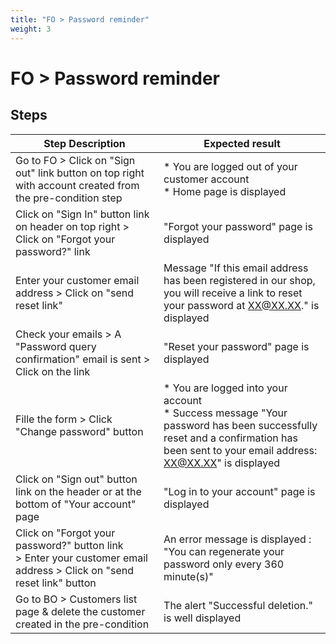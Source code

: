 ```yaml
---
title: "FO > Password reminder"
weight: 3
---
```


# FO > Password reminder
## Steps
| Step Description | Expected result |
| ----- | ----- |
| Go to FO > Click on "Sign out" link button on top right with account created from the pre-condition step | * You are logged out of your customer account<br> * Home page is displayed |
| Click on "Sign In" button link on header on top right > Click on "Forgot your password?" link | "Forgot your password" page is displayed |
| Enter your customer email address > Click on "send reset link" | Message "If this email address has been registered in our shop, you will receive a link to reset your password at XX@XX.XX." is displayed |
| Check your emails > A "Password query confirmation" email is sent > Click on the link | "Reset your password" page is displayed |
| Fille the form > Click "Change password" button | * You are logged into your account<br> * Success message "Your password has been successfully reset and a confirmation has been sent to your email address: XX@XX.XX" is displayed |
| Click on "Sign out" button link on the header or at the bottom of "Your account" page | "Log in to your account" page is displayed |
| Click on "Forgot your password?" button link > Enter your customer email address > Click on "send reset link" button | An error message is displayed : "You can regenerate your password only every 360 minute(s)" |
| Go to BO > Customers list page & delete the customer created in the pre-condition | The alert "Successful deletion." is well displayed |
